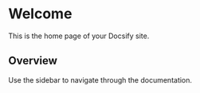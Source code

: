 # Welcome

This is the home page of your Docsify site.

## Overview

Use the sidebar to navigate through the documentation.
